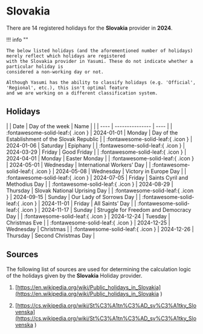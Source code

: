 # Slovakia

There are 14 registered holidays for the **Slovakia** provider in **2024**.

!!! info ""

    The below listed holidays (and the aforementioned number of holidays) merely reflect which holidays are registered
    with the Slovakia provider in Yasumi. These do not indicate whether a particular holiday is
    considered a non-working day or not.

    Although Yasumi has the ability to classify holidays (e.g. 'Official', 'Regional', etc.), this isn't optimal feature
    and we are working on a different classification system.

## Holidays

| | Date | Day of the week | Name |
| | ---- | --------------- | ---- |
| :fontawesome-solid-leaf:{ .icon } | 2024-01-01 | Monday | Day of the Establishment of the Slovak Republic |
| :fontawesome-solid-leaf:{ .icon } | 2024-01-06 | Saturday | Epiphany |
| :fontawesome-solid-leaf:{ .icon } | 2024-03-29 | Friday | Good Friday |
| :fontawesome-solid-leaf:{ .icon } | 2024-04-01 | Monday | Easter Monday |
| :fontawesome-solid-leaf:{ .icon } | 2024-05-01 | Wednesday | International Workers’ Day |
| :fontawesome-solid-leaf:{ .icon } | 2024-05-08 | Wednesday | Victory in Europe Day |
| :fontawesome-solid-leaf:{ .icon } | 2024-07-05 | Friday | Saints Cyril and Methodius Day |
| :fontawesome-solid-leaf:{ .icon } | 2024-08-29 | Thursday | Slovak National Uprising Day |
| :fontawesome-solid-leaf:{ .icon } | 2024-09-15 | Sunday | Our Lady of Sorrows Day |
| :fontawesome-solid-leaf:{ .icon } | 2024-11-01 | Friday | All Saints’ Day |
| :fontawesome-solid-leaf:{ .icon } | 2024-11-17 | Sunday | Struggle for Freedom and Democracy Day |
| :fontawesome-solid-leaf:{ .icon } | 2024-12-24 | Tuesday | Christmas Eve |
| :fontawesome-solid-leaf:{ .icon } | 2024-12-25 | Wednesday | Christmas |
| :fontawesome-solid-leaf:{ .icon } | 2024-12-26 | Thursday | Second Christmas Day |

## Sources

The following list of sources are used for determining the calculation logic of
the holidays given by the **Slovakia** Holiday provider.


1. [https://en.wikipedia.org/wiki/Public_holidays_in_Slovakia](https://en.wikipedia.org/wiki/Public_holidays_in_Slovakia )
   
1. [https://cs.wikipedia.org/wiki/St%C3%A1tn%C3%AD_sv%C3%A1tky_Slovenska](https://cs.wikipedia.org/wiki/St%C3%A1tn%C3%AD_sv%C3%A1tky_Slovenska )
   